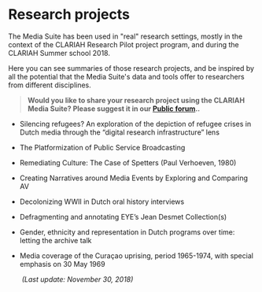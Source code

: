 Research projects
===

The Media Suite has been used in "real" research settings, mostly in the context of the CLARIAH Research Pilot project program, and during the CLARIAH Summer school 2018.

Here you can see summaries of those research projects, and be inspired by all the potential that the Media Suite's data and tools offer to researchers from different disciplines.

> **Would you like to share your research project using the CLARIAH Media Suite? Please suggest it in our [Public forum](https://gitter.im/CLARIAH-media-studies/Lobby)..**



- Silencing refugees? An exploration of the depiction of refugee crises in Dutch media through the “digital research infrastructure” lens

- The Platformization of Public Service Broadcasting

- Remediating Culture: The Case of Spetters (Paul Verhoeven, 1980)

- Creating Narratives around Media Events by Exploring and Comparing AV

- Decolonizing WWII in Dutch oral history interviews

- Defragmenting and annotating EYE’s Jean Desmet Collection(s)

- Gender, ethnicity and representation in Dutch programs over time: letting the archive talk

- Media coverage of the Curaçao uprising, period 1965-1974, with special emphasis on 30 May 1969																



  ​														*(Last update: November 30, 2018)*

